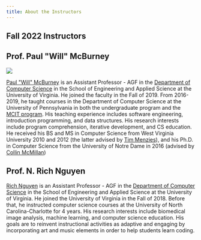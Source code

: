 ```yaml
---
title: About the Instructors
---
```


## Fall 2022 Instructors

## Prof. Paul "Will" McBurney
<img src="https://engineering.virginia.edu/sites/default/files/styles/faculty_headshot/public/selfie%20-%20Paul%20McBurney.jpg?itok=iBdmez0l">

[Paul "Will" McBurney](https://engineering.virginia.edu/faculty/paul-will-mcburney) is an Assistant Professor - AGF in 
the [Department of Computer Science](https://engineering.virginia.edu/departments/computer-science) in the School of 
Engineering and Applied Science at the University of Virginia. He joined the faculty in the Fall of 2019. From 2016-2019, he 
taught courses in the Department of Computer Science at the University of Pennsylvania in both the undergraduate 
program and the [MCIT program](https://gradadm.seas.upenn.edu/masters/computer-and-information-technology-mcit/). 
His teaching experience includes software engineering, introduction programming, and data structures. 
His research interests include program comprehension, iterative development, and CS education. He received his BS and MS 
in Computer Science from West Virginia University 2010 and 2012 (the latter advised by [Tim Menzies](https://menzies.us/)), 
and his Ph.D. in Computer Science from the University of Notre Dame in 2016 (advised by [Collin McMillan](https://www3.nd.edu/~cmc/))

## Prof. N. Rich Nguyen

[Rich Nguyen](https://www.cs.virginia.edu/~nn4pj/) is an Assistant Professor - AGF in the 
[Department of Computer Science](https://engineering.virginia.edu/departments/computer-science) in the School of
Engineering and Applied Science at the University of Virginia. He joined the University of Virginia in the Fall of 2018.
Before that, he instructed computer science courses at the University of North Carolina-Charlotte for 4 years. His
research interests include biomedical image analysis, machine learning, and computer science education. His goals
are to reinvent instructional activities as adaptive and engaging by incorporating art and music elements
in order to help students learn coding.